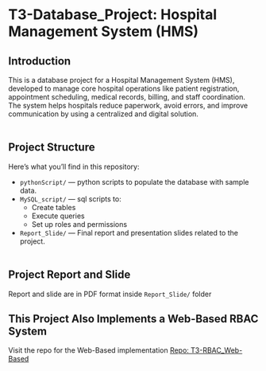 # T3-Database_Project: Hospital Management System (HMS)

## Introduction
This is a database project for a Hospital Management System (HMS), developed to manage core hospital operations like patient registration, appointment scheduling, medical records, billing, and staff coordination. The system helps hospitals reduce paperwork, avoid errors, and improve communication by using a centralized and digital solution.
<br><br>
## Project Structure

Here’s what you’ll find in this repository:

- `pythonScript/` — python scripts to populate the database with sample data.
- `MySQL_script/` — sql scripts to:
  - Create tables
  - Execute queries
  - Set up roles and permissions
- `Report_Slide/` — Final report and presentation slides related to the project.
<br><br>
## Project Report and Slide
Report and slide are in PDF format inside `Report_Slide/` folder

## This Project Also Implements a Web-Based RBAC System
Visit the repo for the Web-Based implementation
[Repo: T3-RBAC_Web-Based](https://github.com/Chhun-Nika/T3-RBAC_Web-Based)


